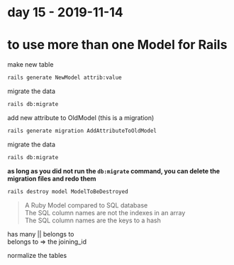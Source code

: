 # day 15 - 2019-11-14

# to use more than one Model for Rails

make new table

```bash
rails generate NewModel attrib:value
```

migrate the data

```bash
rails db:migrate
```

add new attribute to OldModel (this is a migration)

```bash
rails generate migration AddAttributeToOldModel
```

migrate the data

```bash
rails db:migrate
```

**as long as you did not run the `db:migrate` command, you can delete the migration files and redo them**

```bash
rails destroy model ModelToBeDestroyed
```

> A Ruby Model compared to SQL database  
> The SQL column names are not the indexes in an array  
> The SQL column names are the keys to a hash

has many || belongs to  
belongs to => the joining_id

normalize the tables
